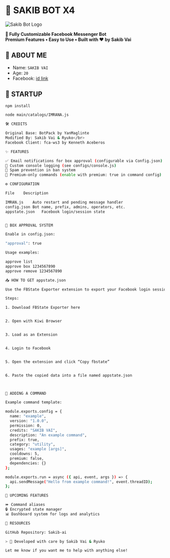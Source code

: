 # 🤖 SAKIB BOT X4

![Sakib Bot Logo](https://github.com/vaisakib89/CYBER_SAKIB-X4/blob/main/1756629994321.jpg)

**🌟 Fully Customizable Facebook Messenger Bot**  
**Premium Features • Easy to Use • Built with ❤️ by Sakib Vai**

## 👤 ABOUT ME

- Name: ```SAKIB VAI```</br> 
- Age: ```20```</br>  
- Facebook: [id link](https://www.facebook.com/s.a.k.i.b.tsu.863539)</br>

## 🚀 STARTUP

```bash
npm install

node main/catalogs/IMRANA.js

🛠️ CREDITS

Original Base: BotPack by YanMaglinte
Modified By: Sakib Vai & Ryuko</br>
Facebook Client: fca-ws3 by Kenneth Aceberos

✨ FEATURES

✅ Email notifications for box approval (configurable via Config.json)
🔧 Custom console logging (see configs/console.js)
🚫 Spam prevention in ban system
💎 Premium-only commands (enable with premium: true in command config)

⚙️ CONFIGURATION

File	Description

IMRAN.js	Auto restart and pending message handler
config.json	Bot name, prefix, admins, operators, etc.
appstate.json	Facebook login/session state


🔐 BOX APPROVAL SYSTEM

Enable in config.json:

"approval": true

Usage examples:

approve list
approve box 1234567890
approve remove 1234567890

📥 HOW TO GET appstate.json

Use the FBState Exporter extension to export your Facebook login session:

Steps:

1. Download FBState Exporter here


2. Open with Kiwi Browser


3. Load as an Extension


4. Login to Facebook


5. Open the extension and click “Copy fbstate”


6. Paste the copied data into a file named appstate.json



🧠 ADDING A COMMAND

Example command template:

module.exports.config = {
  name: "example",
  version: "1.0.0",
  permission: 0,
  credits: "SAKIB VAI",
  description: "An example command",
  prefix: true,
  category: "utility",
  usages: "example [args]",
  cooldowns: 5,
  premium: false,
  dependencies: {}
};

module.exports.run = async ({ api, event, args }) => {
  api.sendMessage("Hello from example command!", event.threadID);
};

🧩 UPCOMING FEATURES

⏩ Command aliases
🔒 Encrypted state manager
📊 Dashboard system for logs and analytics

📁 RESOURCES

GitHub Repository: Sakib-ai

> 💬 Developed with care by Sakib Vai & Ryuko

Let me know if you want me to help with anything else!

